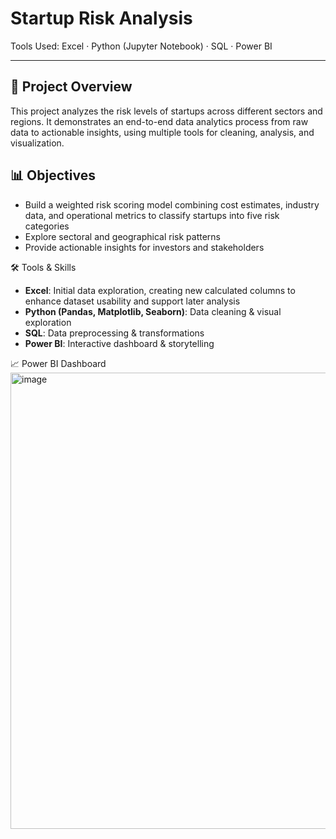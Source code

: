# Startup Risk Analysis

Tools Used: Excel · Python (Jupyter Notebook) · SQL · Power BI

---

## 📌 Project Overview
This project analyzes the risk levels of startups across different sectors and regions.
It demonstrates an end-to-end data analytics process from raw data to actionable insights, using multiple tools for cleaning, analysis, and visualization.

## 📊 Objectives
- Build a weighted risk scoring model combining cost estimates, industry data, and operational metrics to classify startups into five risk categories
- Explore sectoral and geographical risk patterns
- Provide actionable insights for investors and stakeholders

🛠 Tools & Skills
- **Excel**: Initial data exploration, creating new calculated columns to enhance dataset usability and support later analysis
- **Python (Pandas, Matplotlib, Seaborn)**: Data cleaning & visual exploration
- **SQL**: Data preprocessing & transformations
- **Power BI**: Interactive dashboard & storytelling

📈 Power BI Dashboard
<img width="1300" height="730" alt="image" src="https://github.com/user-attachments/assets/30e5c9bf-7d58-4aa0-8f1f-5a88412b244f" />
